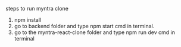 steps to run myntra clone
1. npm install
2. go to backend folder and type npm start cmd in terminal.
3. go to the myntra-react-clone folder and type npm run dev cmd in terminal
